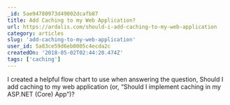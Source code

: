 ```yaml
---
_id: 5ae94780973d49002dcafb87
title: Add Caching to my Web Application?
url: https://ardalis.com/should-i-add-caching-to-my-web-application
category: articles
slug: 'add-caching-to-my-web-application'
user_id: 5a83ce59d6eb0005c4ecda2c
createdOn: '2018-05-02T02:44:20.474Z'
tags: ['caching']
---
```


I created a helpful flow chart to use when answering the question, Should I add caching to my web application (or, “Should I implement caching in my ASP.NET (Core) App”)?


